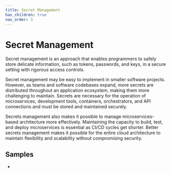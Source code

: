 ```yaml
---
title: Secret Management
has_children: true
nav_order: 3
---
```


# Secret Management
Secret management is an approach that enables programmers to safely store delicate information, such as tokens, passwords, and keys, in a secure setting with rigorous access controls.

Secret management may be easy to implement in smaller software projects. However, as teams and software codebases expand, more secrets are distributed throughout an application ecosystem, making them more challenging to maintain. Secrets are necessary for the operation of microservices, development tools, containers, orchestrators, and API connections and must be stored and maintained securely.

Secrets management also makes it possible to manage microservices-based architecture more effectively. Maintaining the capacity to build, test, and deploy microservices is essential as CI/CD cycles get shorter. Better secrets management makes it possible for the entire cloud architecture to maintain flexibility and scalability without compromising security.


## Samples
* 
